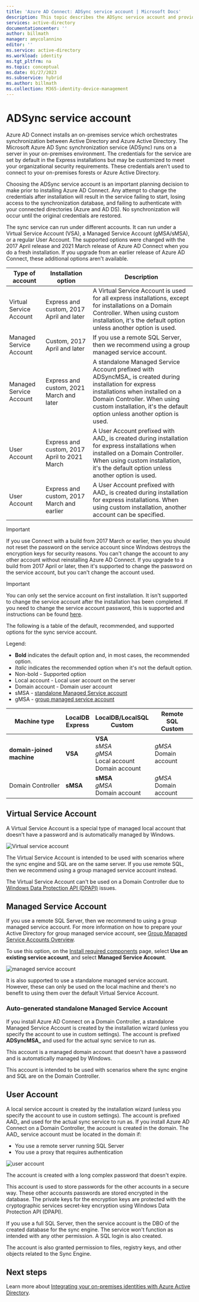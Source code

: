 ```yaml
---
title: 'Azure AD Connect: ADSync service account | Microsoft Docs'
description: This topic describes the ADSync service account and provides best practices regarding the account.
services: active-directory
documentationcenter: ''
author: billmath
manager: amycolannino
editor: ''
ms.service: active-directory
ms.workload: identity
ms.tgt_pltfrm: na
ms.topic: conceptual
ms.date: 01/27/2023
ms.subservice: hybrid
ms.author: billmath
ms.collection: M365-identity-device-management
---
```


# ADSync service account
Azure AD Connect installs an on-premises service which orchestrates synchronization between Active Directory and Azure Active Directory.  The Microsoft Azure AD Sync synchronization service (ADSync) runs on a server in your on-premises environment.  The credentials for the service are set by default in the Express installations but may be customized to meet your organizational security requirements.  These credentials aren't used to connect to your on-premises forests or Azure Active Directory.

Choosing the ADSync service account is an important planning decision to make prior to installing Azure AD Connect.  Any attempt to change the credentials after installation will result in the service failing to start, losing access to the synchronization database, and failing to authenticate with your connected directories (Azure and AD DS).  No synchronization will occur until the original credentials are restored.

The sync service can run under different accounts. It can run under a Virtual Service Account (VSA), a Managed Service Account (gMSA/sMSA), or a regular User Account. The supported options were changed with the 2017 April release and 2021 March release of Azure AD Connect when you do a fresh installation. If you upgrade from an earlier release of Azure AD Connect, these additional options aren't available. 


|Type of account|Installation option|Description| 
|-----|------|-----|
|Virtual Service Account|Express and custom, 2017 April and later| A Virtual Service Account is used for all express installations, except for installations on a Domain Controller. When using custom installation, it's the default option unless another option is used.| 
|Managed Service Account|Custom, 2017 April and later|If you use a remote SQL Server, then we recommend using a group managed service account. |
|Managed Service Account|Express and custom, 2021 March and later|A standalone Managed Service Account prefixed with ADSyncMSA_ is created during installation for express installations when installed on a Domain Controller. When using custom installation, it's the default option unless another option is used.|
|User Account|Express and custom, 2017 April to 2021 March|A User Account prefixed with AAD_ is created during installation for express installations when installed on a Domain Controller. When using custom installation, it's the default option unless another option is used.|
|User Account|Express and custom, 2017 March and earlier|A User Account prefixed with AAD_ is created during installation for express installations. When using custom installation, another account can be specified.| 

>[!IMPORTANT]
> If you use Connect with a build from 2017 March or earlier, then you should not reset the password on the service account since Windows destroys the encryption keys for security reasons. You can't change the account to any other account without reinstalling Azure AD Connect. If you upgrade to a build from 2017 April or later, then it's supported to change the password on the service account, but you can't change the account used. 

> [!IMPORTANT]
> You can only set the service account on first installation. It isn't supported to change the service account after the installation has been completed. If you need to change the service account password, this is supported and instructions can be found [here](how-to-connect-sync-change-serviceacct-pass.md).

The following is a table of the default, recommended, and supported options for the sync service account. 

Legend: 

- **Bold** indicates the default option and, in most cases, the recommended option. 
- *Italic* indicates the recommended option when it's not the default option. 
- Non-bold - Supported option 
- Local account - Local user account on the server 
- Domain account - Domain user account 
- sMSA - [standalone Managed Service account](/previous-versions/windows/it-pro/windows-server-2008-R2-and-2008/dd548356(v=ws.10))
- gMSA - [group managed service account](/previous-versions/windows/it-pro/windows-server-2012-R2-and-2012/hh831782(v=ws.11)) 

|Machine type |**LocalDB</br> Express**|**LocalDB/LocalSQL</br> Custom**|**Remote SQL</br> Custom**|
|-----|-----|-----|-----|
|**domain-joined machine**|**VSA**|**VSA**</br> *sMSA*</br> *gMSA*</br> Local account</br> Domain account| *gMSA* </br>Domain account|
|Domain Controller| **sMSA**|**sMSA** </br>*gMSA*</br> Domain account|*gMSA*</br>Domain account| 

## Virtual Service Account 

A Virtual Service Account is a special type of managed local account that doesn't have a password and is automatically managed by Windows. 

 ![Virtual service account](media/concept-adsync-service-account/account-1.png)

The Virtual Service Account is intended to be used with scenarios where the sync engine and SQL are on the same server. If you use remote SQL, then we recommend using a group managed service account instead. 

The Virtual Service Account can't be used on a Domain Controller due to [Windows Data Protection API (DPAPI)](/previous-versions/ms995355(v=msdn.10)) issues. 

## Managed Service Account 

If you use a remote SQL Server, then we recommend to using a group managed service account. For more information on how to prepare your Active Directory for group managed service account, see [Group Managed Service Accounts Overview](/previous-versions/windows/it-pro/windows-server-2012-R2-and-2012/hh831782(v=ws.11)). 

To use this option, on the [Install required components](how-to-connect-install-custom.md#install-required-components) page, select **Use an existing service account**, and select **Managed Service Account**. 

 ![managed service account](media/concept-adsync-service-account/account-2.png)

It is also supported to use a standalone managed service account. However, these can only be used on the local machine and there's no benefit to using them over the default Virtual Service Account. 

### Auto-generated standalone Managed Service Account 

If you install Azure AD Connect on a Domain Controller, a standalone Managed Service Account is created by the installation wizard (unless you specify the account to use in custom settings). The account is prefixed **ADSyncMSA_** and used for the actual sync service to run as. 

This account is a managed domain account that doesn't have a password and is automatically managed by Windows. 

This account is intended to be used with scenarios where the sync engine and SQL are on the Domain Controller. 

## User Account 

A local service account is created by the installation wizard (unless you specify the account to use in custom settings). The account is prefixed AAD_ and used for the actual sync service to run as. If you install Azure AD Connect on a Domain Controller, the account is created in the domain. The AAD_ service account must be located in the domain if: 
- You use a remote server running SQL Server 
- You use a proxy that requires authentication 

 ![user account](media/concept-adsync-service-account/account-3.png)

The account is created with a long complex password that doesn't expire. 

This account is used to store passwords for the other accounts in a secure way. These other accounts passwords are stored encrypted in the database. The private keys for the encryption keys are protected with the cryptographic services secret-key encryption using Windows Data Protection API (DPAPI). 

If you use a full SQL Server, then the service account is the DBO of the created database for the sync engine. The service won't function as intended with any other permission. A SQL login is also created. 

The account is also granted permission to files, registry keys, and other objects related to the Sync Engine. 


## Next steps
Learn more about [Integrating your on-premises identities with Azure Active Directory](whatis-hybrid-identity.md).

